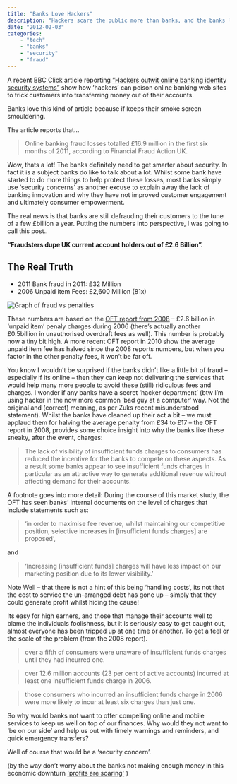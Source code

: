 ```yaml
---
title: "Banks Love Hackers"
description: "Hackers scare the public more than banks, and the banks love it."
date: "2012-02-03"
categories: 
    - "tech"
    - "banks"
    - "security"
    - "fraud"
---
```


A recent BBC Click article reporting [“Hackers outwit online banking identity security systems”](http://www.bbc.co.uk/news/technology-16812064) show how ‘hackers’ can poison online banking web sites to trick customers into transferring money out of their accounts.

Banks love this kind of article because if keeps their smoke screen smouldering.

<!--more-->

The article reports that…

>Online banking fraud losses totalled £16.9 million in the first six months of 2011, according to Financial Fraud Action UK.

Wow, thats a lot! The banks definitely need to get smarter about security. In fact it is a subject banks do like to talk about a lot. Whilst some bank have started to do more things to help protect these losses, most banks simply use ‘security concerns’ as another excuse to explain away the lack of banking innovation and why they have not improved customer engagement and ultimately consumer empowerment.

The real news is that banks are still defrauding their customers to the tune of a few £billion a year. Putting the numbers into perspective, I was going to call this post..

**“Fraudsters dupe UK current account holders out of £2.6 Billion”.**

The Real Truth
--------------

* 2011 Bank fraud in 2011:  £32 Million
* 2006 Unpaid item Fees: £2,600 Million (81x)


![Graph of fraud vs penalties](/img/hackers.png "wtf")


These numbers are based on the [OFT report from 2008](http://webarchive.nationalarchives.gov.uk/20140402142426/http:/oft.gov.uk/shared_oft/reports/financial_products/OFT1005exec.pdf) – £2.6 billion in ‘unpaid item’ penaly charges during 2006 (there’s actually another £0.5billion in unauthorised overdraft fees as well). This number is probably now a tiny bit high. A more recent OFT report in 2010 show the average unpaid item fee has halved since the 2008 reports numbers, but when you factor in the other penalty fees, it won’t be far off.

You know I wouldn’t be surprised if the banks didn’t like a little bit of fraud – especially if its online – then they can keep not delivering the services that would help many more people to avoid these (still) ridiculous fees and charges. I wonder if any banks have a secret ‘hacker department’ (btw I’m using hacker in the now more common ‘bad guy at a computer’ way. Not the original and (correct) meaning, as per Zuks recent misunderstood statement). Whilst the banks have cleaned up their act a bit – we must applaud them for halving the average penalty from £34 to £17 – the OFT report in 2008, provides some choice insight into why the banks like these sneaky, after the event, charges:

>The lack of visibility of insufficient funds charges to consumers has reduced the incentive for the banks to compete on these aspects. As a result some banks appear to see insufficient funds charges in particular as an attractive way to generate additional revenue without affecting demand for their accounts.

A footnote goes into more detail: During the course of this market study, the OFT has seen banks’ internal documents on the level of charges that include statements such as: 

>‘in order to maximise fee revenue, whilst maintaining our competitive position, selective increases in [insufficient funds charges] are proposed’, 

and 

>‘Increasing [insufficient funds] charges will have less impact on our marketing position due to its lower visibility.’

Note Well – that there is not a hint of this being ‘handling costs’, its not that the cost to service the un-arranged debt has gone up – simply that they could generate profit whilst hiding the cause!

Its easy for high earners, and those that manage their accounts well to blame the individuals foolishness, but it is seriously easy to get caught out, almost everyone has been tripped up at one time or another. To get a feel or the scale of the problem (from the 2008 report).

>over a fifth of consumers were unaware of insufficient funds charges until they had incurred one.

>over 12.6 million accounts (23 per cent of active accounts) incurred at least one insufficient funds charge in 2006.

>those consumers who incurred an insufficient funds charge in 2006 were more likely to incur at least six charges than just one.

So why would banks not want to offer compelling online and mobile services to keep us well on top of our finances. Why would they not want to ‘be on our side’ and help us out with timely warnings and reminders, and quick emergency transfers?

Well of course that would be a ‘security concern’.

(by the way don’t worry about the banks not making enough money in this economic downturn ['profits are soaring'](http://www.independent.co.uk/news/business/news/banks-profits-soar-as-interest-rates-rise-2219850.html) )

